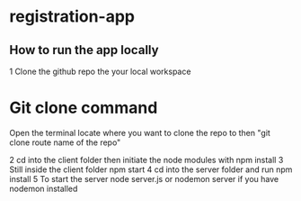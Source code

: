 # registration-app

## How to run the app locally
1 Clone the github repo the your local workspace
# Git clone command
Open the terminal locate where you want to clone the repo to then "git clone route name of the repo"

2 cd into the client folder then initiate the node modules with npm install 
3 Still inside the client folder npm start
4 cd into the server folder and run npm install 
5 To start the server node server.js or nodemon server if you have nodemon installed
